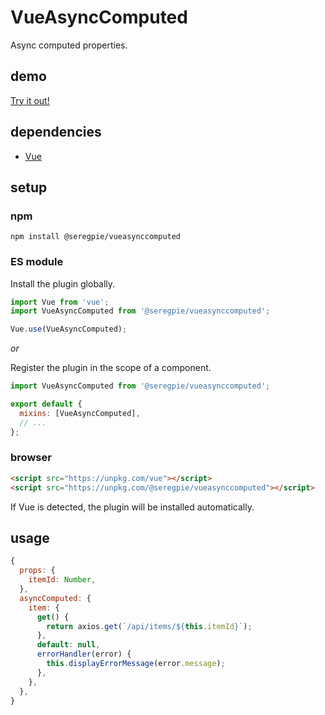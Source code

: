 # VueAsyncComputed

Async computed properties.

## demo

[Try it out!](https://seregpie.github.io/VueAsyncComputed/)

## dependencies

- [Vue](https://github.com/vuejs/vue)

## setup

### npm

```shell
npm install @seregpie/vueasynccomputed
```

### ES module

Install the plugin globally.

```javascript
import Vue from 'vue';
import VueAsyncComputed from '@seregpie/vueasynccomputed';

Vue.use(VueAsyncComputed);
```

*or*

Register the plugin in the scope of a component.

```javascript
import VueAsyncComputed from '@seregpie/vueasynccomputed';

export default {
  mixins: [VueAsyncComputed],
  // ...
};
```

### browser

```html
<script src="https://unpkg.com/vue"></script>
<script src="https://unpkg.com/@seregpie/vueasynccomputed"></script>
```

If Vue is detected, the plugin will be installed automatically.

## usage

```javascript
{
  props: {
    itemId: Number,
  },
  asyncComputed: {
    item: {
      get() {
        return axios.get(`/api/items/${this.itemId}`);
      },
      default: null,
      errorHandler(error) {
        this.displayErrorMessage(error.message);
      },
    },
  },
}
```

